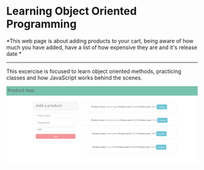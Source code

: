 # Learning Object Oriented Programming

*This web page is about adding products to your cart, being aware of how much you have added, have a list of how expensive they are and it's release date *
************************************
This excercise is focused to learn object oriented methods, practicing classes and how JavaScript works behind the scenes.

<img src="./src/web-app.PNG">